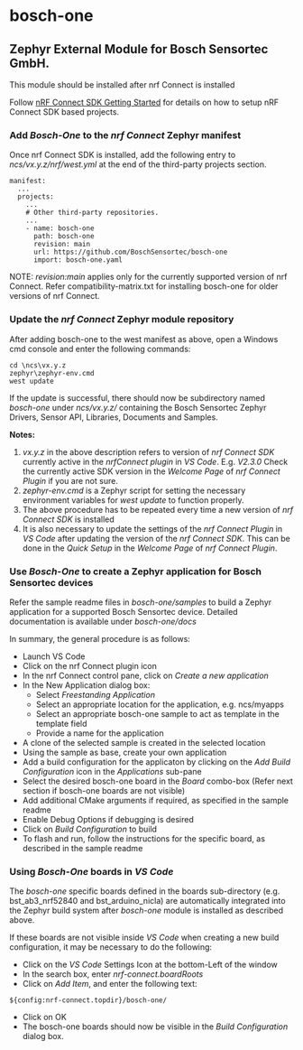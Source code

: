 # bosch-one
## Zephyr External Module for Bosch Sensortec GmbH.

This module should be installed after nrf Connect is installed

Follow [nRF Connect SDK Getting Started](https://developer.nordicsemi.com/nRF_Connect_SDK/doc/latest/nrf/gs_installing.html)
for details on how to setup nRF Connect SDK based projects.

### Add *Bosch-One* to the *nrf Connect* Zephyr manifest
Once nrf Connect SDK is installed, add the following entry to *ncs/vx.y.z/nrf/west.yml* 
at the end of the third-party projects section.
```
manifest:
  ...
  projects:
    ...
    # Other third-party repositories.
    ...
    - name: bosch-one
      path: bosch-one
      revision: main
      url: https://github.com/BoschSensortec/bosch-one
      import: bosch-one.yaml
```

NOTE: *revision:main* applies only for the currently supported version of nrf Connect. Refer compatibility-matrix.txt
for installing bosch-one for older versions of nrf Connect.

### Update the *nrf Connect* Zephyr module repository 

After adding bosch-one to the west manifest as above, open a Windows cmd console 
 and enter the following commands:

```
cd \ncs\vx.y.z
zephyr\zephyr-env.cmd
west update
```
If the update is successful, there should now be subdirectory named *bosch-one* under *ncs/vx.y.z/* containing the Bosch Sensortec Zephyr Drivers, Sensor API, Libraries, Documents and Samples.

**Notes:**
1. *vx.y.z* in the above description refers to version of *nrf Connect SDK* currently active in the *nrfConnect plugin*
in *VS Code*. E.g. *V2.3.0* Check the currently active SDK version in the *Welcome Page* of *nrf Connect Plugin* if you are not sure.
2. *zephyr-env.cmd* is a Zephyr script for setting the necessary environment variables for *west update* to function properly.
3. The above procedure has to be repeated every time a new version of *nrf Connect SDK* is installed
4. It is also necessary to update the settings of the *nrf Connect Plugin* in *VS Code* after updating the version of the 
*nrf Connect SDK*. This can be done in the *Quick Setup* in the *Welcome Page* of  *nrf Connect Plugin*.

### Use *Bosch-One* to create a Zephyr application for Bosch Sensortec devices
Refer the sample readme files in *bosch-one/samples* to build a Zephyr application for a supported Bosch Sensortec device. Detailed documentation is available under *bosch-one/docs*

In summary, the general procedure is as follows:
- Launch VS Code
- Click on the nrf Connect plugin icon
- In the nrf Connect control pane, click on *Create a new application*
- In the New Application dialog box:
  - Select *Freestanding Application*
  - Select an appropriate location for the application, e.g. ncs/myapps
  - Select an appropriate bosch-one sample to act as template in the template field
  - Provide a name for the application
- A clone of the selected sample is created in the selected location
- Using the sample as base, create your own application
- Add a build configuration for the applicaton by clicking on the *Add Build Configuration* icon in the *Applications* sub-pane
- Select the desired bosch-one board in the *Board* combo-box (Refer next section if bosch-one boards are not visible)
- Add additional CMake arguments if required, as specified in the sample readme
- Enable Debug Options if debugging is desired
- Click on *Build Configuration* to build
- To flash and run, follow the instructions for the specific board, as described in the sample readme

### Using *Bosch-One* boards in *VS Code*

The *bosch-one* specific boards defined in the boards sub-directory (e.g. bst_ab3_nrf52840 and bst_arduino_nicla) are automatically
integrated into the Zephyr build system after *bosch-one* module is installed as described above.

If these boards are not visible inside *VS Code* when creating a new build configuration, it may be necessary to do the following:

- Click on the *VS Code* Settings Icon at the bottom-Left of the window
- In the search box, enter *nrf-connect.boardRoots*
- Click on *Add Item*, and enter the following text:
```
${config:nrf-connect.topdir}/bosch-one/
```
- Click on OK
- The bosch-one boards should now be visible in the *Build Configuration* dialog box.

